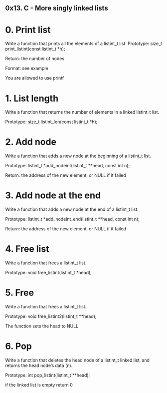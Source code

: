 ## 0x13. C - More singly linked lists

# 0. Print list
Write a function that prints all the elements of a listint_t list.
Prototype: size_t print_listint(const listint_t *h);

Return: the number of nodes

Format: see example

You are allowed to use printf

# 1. List length

Write a function that returns the number of elements in a linked listint_t list.

Prototype: size_t listint_len(const listint_t *h);

# 2. Add node

Write a function that adds a new node at the beginning of a listint_t list.

Prototype: listint_t *add_nodeint(listint_t **head, const int n);

Return: the address of the new element, or NULL if it failed

# 3. Add node at the end

Write a function that adds a new node at the end of a listint_t list.

Prototype: listint_t *add_nodeint_end(listint_t **head, const int n);

Return: the address of the new element, or NULL if it failed

# 4. Free list

Write a function that frees a listint_t list.

Prototype: void free_listint(listint_t *head);

# 5. Free

Write a function that frees a listint_t list.

Prototype: void free_listint2(listint_t **head);

The function sets the head to NULL

# 6. Pop

Write a function that deletes the head node of a listint_t linked list, and returns the head node’s data (n).

Prototype: int pop_listint(listint_t **head);

if the linked list is empty return 0

